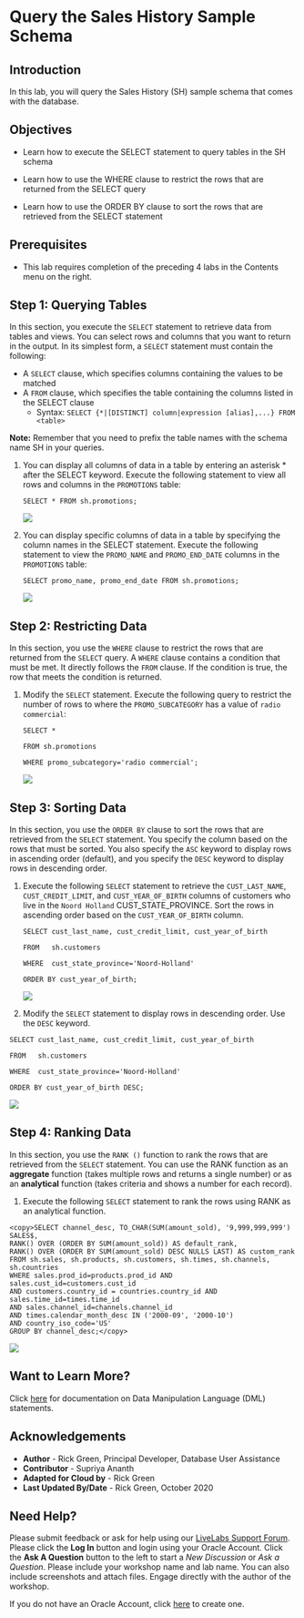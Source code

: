 <!-- Updated March 24, 2020 -->


# Query the Sales History Sample Schema

## Introduction

In this lab, you will query the Sales History (SH) sample schema that comes with the database.

## Objectives

-   Learn how to execute the SELECT statement to query tables in the SH schema

-   Learn how to use the WHERE clause to restrict the rows that are returned from the SELECT query

-   Learn how to use the ORDER BY clause to sort the rows that are retrieved from the SELECT statement


## Prerequisites

-   This lab requires completion of the preceding 4 labs in the Contents menu on the right.

## **Step 1:** Querying Tables

In this section, you execute the `SELECT` statement to retrieve data from tables and views. You can select rows and columns that you want to return in the output. In its simplest form, a `SELECT` statement must contain the following:
-   A `SELECT` clause, which specifies columns containing the values to be matched
-   A `FROM` clause, which specifies the table containing the columns listed in the SELECT clause
    -   Syntax:  `SELECT {*|[DISTINCT] column|expression [alias],...} FROM <table>`

**Note:** Remember that you need to prefix the table names with the schema name SH in your queries.

1. You can display all columns of data in a table by entering an asterisk * after the SELECT keyword. Execute the following statement to view all rows and columns in the  `PROMOTIONS` table:

    `SELECT *
    FROM sh.promotions;`

    ![](./images/select-star-from-sh-promotions.png " ")

2. You can display specific columns of data in a table by specifying the column names in the SELECT statement. Execute the following statement to view the `PROMO_NAME` and `PROMO_END_DATE` columns in the `PROMOTIONS` table:

    `SELECT promo_name, promo_end_date
    FROM sh.promotions;`

    ![](./images/select-promo-name-promo-end-date-from-promotions.png " ")

## **Step 2:** Restricting Data
In this section, you use the `WHERE` clause to restrict the rows that are returned from the `SELECT` query. A `WHERE` clause contains a condition that must be met. It directly follows the `FROM` clause. If the condition is true, the row that meets the condition is returned.

1. Modify the `SELECT` statement. Execute the following query to restrict the number of rows to where the `PROMO_SUBCATEGORY` has a value of `radio commercial`:

    `SELECT *`

    `FROM sh.promotions`

    `WHERE promo_subcategory='radio commercial';`

    ![](./images/where-promo-subcategory-equals-radio-commercial.png " ")

## **Step 3:** Sorting Data

In this section, you use the `ORDER BY` clause to sort the rows that are retrieved from the `SELECT` statement. You specify the column based on the rows that must be sorted. You also specify the `ASC` keyword to display rows in ascending order (default), and you specify the `DESC` keyword to display rows in descending order.

1. Execute the following `SELECT` statement to retrieve the `CUST_LAST_NAME`, `CUST_CREDIT_LIMIT`, and `CUST_YEAR_OF_BIRTH` columns of customers who live in the `Noord Holland` CUST_STATE_PROVINCE. Sort the rows in ascending order based on the `CUST_YEAR_OF_BIRTH` column.

    `SELECT cust_last_name, cust_credit_limit, cust_year_of_birth`

    `FROM   sh.customers`

    `WHERE  cust_state_province='Noord-Holland'`

    `ORDER BY cust_year_of_birth;`

    ![](./images/order-by-cust-year-of-birth.png " ")  

2. Modify the `SELECT` statement to display rows in descending order. Use the `DESC` keyword.

`SELECT cust_last_name, cust_credit_limit, cust_year_of_birth`

`FROM   sh.customers`

`WHERE  cust_state_province='Noord-Holland'`

`ORDER BY cust_year_of_birth DESC;`

  ![](./images/order-by-cust-year-of-birth-desc.png " ")  

## **Step 4:**  Ranking Data

In this section, you use the `RANK ()` function to rank the rows that are retrieved from the `SELECT` statement. You can use the RANK function as an **aggregate**  function (takes multiple rows and returns a single number) or as an **analytical** function (takes criteria and shows a number for each record).

1. Execute the following `SELECT` statement to rank the rows using RANK as an analytical function.

```
<copy>SELECT channel_desc, TO_CHAR(SUM(amount_sold), '9,999,999,999') SALES$,
RANK() OVER (ORDER BY SUM(amount_sold)) AS default_rank,
RANK() OVER (ORDER BY SUM(amount_sold) DESC NULLS LAST) AS custom_rank
FROM sh.sales, sh.products, sh.customers, sh.times, sh.channels, sh.countries
WHERE sales.prod_id=products.prod_id AND sales.cust_id=customers.cust_id
AND customers.country_id = countries.country_id AND sales.time_id=times.time_id
AND sales.channel_id=channels.channel_id
AND times.calendar_month_desc IN ('2000-09', '2000-10')
AND country_iso_code='US'
GROUP BY channel_desc;</copy>
```

  ![](./images/ranking-data.png " ")  

## Want to Learn More?

Click [here](https://docs.oracle.com/en/database/oracle/oracle-database/19/cncpt/sql.html#GUID-90EA5D9B-76F2-4916-9F7E-CF0D8AA1A09D) for documentation on Data Manipulation Language (DML) statements.

## Acknowledgements

- **Author** - Rick Green, Principal Developer, Database User Assistance
- **Contributor** - Supriya Ananth
- **Adapted for Cloud by** - Rick Green
- **Last Updated By/Date** - Rick Green, October 2020

## Need Help?
Please submit feedback or ask for help using our [LiveLabs Support Forum](https://community.oracle.com/tech/developers/categories/livelabsdiscussions). Please click the **Log In** button and login using your Oracle Account. Click the **Ask A Question** button to the left to start a *New Discussion* or *Ask a Question*.  Please include your workshop name and lab name.  You can also include screenshots and attach files.  Engage directly with the author of the workshop.

If you do not have an Oracle Account, click [here](https://profile.oracle.com/myprofile/account/create-account.jspx) to create one.
